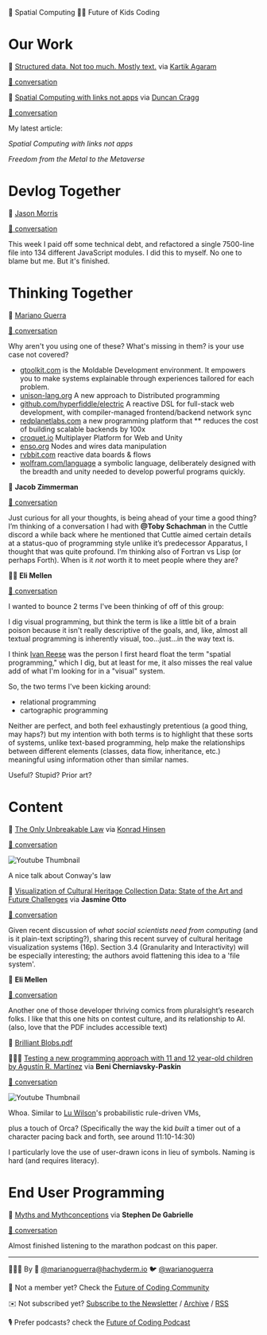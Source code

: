 <!--
.. title: Future of Coding Weekly 2024/01 Week 5
.. slug: future-of-coding-weekly-202401-week-5
.. date: 2024-01-28 22:46:58 UTC+01:00
.. tags: 
.. category: 
.. link: 
.. description: 
.. type: text
-->

📍 Spatial Computing 🧑‍🏫 Future of Kids Coding 

# Our Work

📝 [Structured data. Not too much. Mostly text.](https://merveilles.town/@akkartik/111798602704749628) via [Kartik Agaram](http://akkartik.name/about)

[🧵 conversation](https://history.futureofcoding.org/history/weekly/2024/01/W5/share-your-work.html#2024-01-22T08:15:50.853Z)

📍 [Spatial Computing with links not apps](https://duncancragg.substack.com/p/spatial-computing-with-links-not?r=1sq2dz&utm_campaign=post&utm_medium=web) via [Duncan Cragg](https://twitter.com/Duncan__Cragg)

[🧵 conversation](https://history.futureofcoding.org/history/weekly/2024/01/W5/share-your-work.html#2024-01-23T16:45:27.071Z)

My latest article:



 *Spatial Computing with links not apps* 



 _Freedom from the Metal to the Metaverse_ 

# Devlog Together

💬 [Jason Morris](https://twitter.com/RoundTableLaw)

[🧵 conversation](https://history.futureofcoding.org/history/weekly/2024/01/W5/devlog-together.html#2024-01-23T09:24:08.157Z)

This week I paid off some technical debt, and refactored a single 7500-line file into 134 different JavaScript modules. I did this to myself. No one to blame but me. But it's finished.

# Thinking Together

💬 [Mariano Guerra](https://twitter.com/warianoguerra)

[🧵 conversation](https://history.futureofcoding.org/history/weekly/2024/01/W5/thinking-together.html#2024-01-25T10:31:23.408Z)

Why aren't you using one of these? What's missing in them? is your use case not covered?






* [gtoolkit.com](https://gtoolkit.com/) is the Moldable Development environment. It empowers you to make systems explainable through experiences tailored for each problem.
* [unison-lang.org](https://www.unison-lang.org/) A new approach to Distributed programming
* [github.com/hyperfiddle/electric](https://github.com/hyperfiddle/electric) A reactive DSL for full-stack web development, with compiler-managed frontend/backend network sync
* [redplanetlabs.com](https://redplanetlabs.com/) a new programming platform that ** reduces the cost of building scalable backends by 100x
* [croquet.io](https://croquet.io/) Multiplayer Platform for Web and Unity
* [enso.org](https://enso.org/) Nodes and wires data manipulation 
* [rvbbit.com](https://www.rvbbit.com/) reactive data boards & flows
* [wolfram.com/language](https://www.wolfram.com/language/) a symbolic language, deliberately designed with the breadth and unity needed to develop powerful programs quickly.

💬 **Jacob Zimmerman**

[🧵 conversation](https://history.futureofcoding.org/history/weekly/2024/01/W5/thinking-together.html#2024-01-26T02:08:40.563Z)

Just curious for all your thoughts, is being ahead of your time a good thing? I’m thinking of a conversation I had with **@Toby Schachman** in the Cuttle discord a while back where he mentioned that Cuttle aimed certain details at a status-quo of programming style unlike it’s predecessor Apparatus, I thought that was quite profound. I’m thinking also of Fortran vs Lisp (or perhaps Forth). When is it  _not_  worth it to meet people where they are?



📍💬 **Eli Mellen**

[🧵 conversation](https://history.futureofcoding.org/history/weekly/2024/01/W5/thinking-together.html#2024-01-28T14:06:35.055Z)

I wanted to bounce 2 terms I've been thinking of off of this group:



I dig visual programming, but think the term is like a little bit of a brain poison because it isn't really descriptive of the goals, and, like, almost all textual programming is inherently visual, too...just...in the way text is.



I think [Ivan Reese](http://ivanish.ca/) was the person I first heard float the term "spatial programming," which I dig, but at least for me, it also misses the real value add of what I'm looking for in a "visual" system.



So, the two terms I've been kicking around:






* relational programming
* cartographic programming



Neither are perfect, and both feel exhaustingly pretentious (a good thing, may haps?) but my intention with both terms is to highlight that these sorts of systems, unlike text-based programming, help make the relationships between different elements (classes, data flow, inheritance, etc.) meaningful using information other than similar names.



Useful? Stupid? Prior art?

# Content

🎥 [The Only Unbreakable Law](https://www.youtube.com/watch?v=5IUj1EZwpJY) via [Konrad Hinsen](https://khinsen.net/)

[🧵 conversation](https://history.futureofcoding.org/history/weekly/2024/01/W5/linking-together.html#2024-01-22T10:10:01.798Z)

![Youtube Thumbnail](https://img.youtube.com/vi/5IUj1EZwpJY/hqdefault.jpg)

A nice talk about Conway's law

📝 [Visualization of Cultural Heritage Collection Data: State of the Art and Future Challenges](https://ieeexplore.ieee.org/document/8352050) via **Jasmine Otto**

[🧵 conversation](https://history.futureofcoding.org/history/weekly/2024/01/W5/linking-together.html#2024-01-22T18:55:52.114Z)

Given recent discussion of  _what social scientists need from computing_ (and is it plain-text scripting?), sharing this recent survey of cultural heritage visualization systems (16p). Section 3.4 (Granularity and Interactivity) will be especially interesting; the authors avoid flattening this idea to a 'file system'.

💬 **Eli Mellen**

[🧵 conversation](https://history.futureofcoding.org/history/weekly/2024/01/W5/linking-together.html#2024-01-22T19:17:34.479Z)

Another one of those developer thriving comics from pluralsight’s research folks. I like that this one hits on contest culture, and its relationship to AI. (also, love that the PDF includes accessible text)

📄 [Brilliant Blobs.pdf](http://history.futureofcoding.org/history/msg_files/F06/F06EUQ0EZU6.pdf)

🧑‍🏫🎥 [Testing a new programming approach with 11 and 12 year-old children by Agustín R.  Martínez](https://youtu.be/dGvG2wCTJK8?si=0JecFvpLgqZX5iLX) via **Beni Cherniavsky-Paskin**

[🧵 conversation](https://history.futureofcoding.org/history/weekly/2024/01/W5/linking-together.html#2024-01-25T19:55:34.780Z)

![Youtube Thumbnail](https://img.youtube.com/vi/dGvG2wCTJK8/hqdefault.jpg)


Whoa.  Similar to [Lu Wilson](https://twitter.com/TodePond)'s probabilistic rule-driven VMs,

plus a touch of Orca?  (Specifically the way the kid  _built_  a timer out of a character pacing back and forth, see around 11:10-14:30)

I particularly love the use of user-drawn icons in lieu of symbols.  Naming is hard (and requires literacy).

# End User Programming

📝 [Myths and Mythconceptions](https://dl.acm.org/doi/pdf/10.1145/3480947) via **Stephen De Gabrielle**

[🧵 conversation](https://history.futureofcoding.org/history/weekly/2024/01/W5/of-end-user-programming.html#2024-01-25T15:59:50.135Z)

Almost finished listening to the marathon podcast on this paper.


----------

👨🏽‍💻 By 🐘 [@marianoguerra@hachyderm.io](https://hachyderm.io/@marianoguerra) 🐦 [@warianoguerra](https://twitter.com/warianoguerra)

💬 Not a member yet? Check the [Future of Coding Community](https://futureofcoding.org/)

✉️ Not subscribed yet? [Subscribe to the Newsletter](https://tinyletter.com/marianoguerra/) / [Archive](https://newsletter.futureofcoding.org/) / [RSS](https://history.futureofcoding.org/newsletter/rss.xml)

🎙️ Prefer podcasts? check the [Future of Coding Podcast](https://futureofcoding.org/episodes/)
